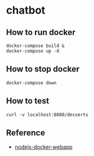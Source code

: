 # chatbot

## How to run docker
```
docker-compose build &
docker-compose up -d
```


## How to stop docker
```
docker-compose down
```

## How to test
```
curl -v localhost:8080/desserts
```
## Reference
 * [nodejs-docker-webapp](https://nodejs.org/en/docs/guides/nodejs-docker-webapp/)
